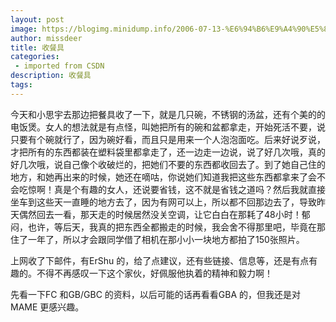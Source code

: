 ```yaml
---
layout: post
image: https://blogimg.minidump.info/2006-07-13-%E6%94%B6%E9%A4%90%E5%85%B7.md
author: missdeer
title: 收餐具
categories: 
 - imported from CSDN
description: 收餐具
tags: 
---
```


今天和小思宇去那边把餐具收了一下，就是几只碗，不锈钢的汤盆，还有个美的的电饭煲。女人的想法就是有点怪，叫她把所有的碗和盆都拿走，开始死活不要，说只要有个碗就行了，因为碗好看，而且只是用来一个人泡泡面吃。后来好说歹说，才把所有的东西都装在塑料袋里都拿走了，还一边走一边说，说了好几次哦，真的好几次哦，说自己像个收破烂的，把她们不要的东西都收回去了。到了她自己住的地方，和她再出来的时候，她还在嘀咕，你说她们知道我把这些东西都拿来了会不会吃惊啊！真是个有趣的女人，还说要省钱，这不就是省钱之道吗？然后我就直接坐车到这些天一直睡的地方去了，因为有网可以上，所以都不回那边去了，导致昨天偶然回去一看，那天走的时候居然没关空调，让它白白在那耗了48小时！郁闷，也许，等后天，我真的把东西全都搬走的时候，我会舍不得那里吧，毕竟在那住了一年了，所以才会跟同学借了相机在那小小一块地方都拍了150张照片。

上网收了下邮件，有ErShu 的，给了点建议，还有些链接、信息等，还是有点有趣的。不得不再感叹一下这个家伙，好佩服他执着的精神和毅力啊！

先看一下FC 和GB/GBC 的资料，以后可能的话再看看GBA 的，但我还是对MAME 更感兴趣。
